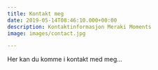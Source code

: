 ```yaml
---
title: Kontakt meg
date: 2019-05-14T08:46:10.000+00:00
description: Kontaktinformasjon Meraki Moments
image: images/contact.jpg

---
```

Her kan du komme i kontakt med meg...